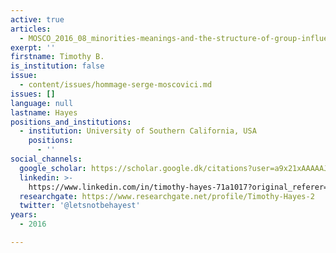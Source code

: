 ```yaml
---
active: true
articles:
  - MOSCO_2016_08_minorities-meanings-and-the-structure-of-group-influence
exerpt: ''
firstname: Timothy B.
is_institution: false
issue:
  - content/issues/hommage-serge-moscovici.md
issues: []
language: null
lastname: Hayes
positions_and_institutions:
  - institution: University of Southern California, USA
    positions:
      - ''
social_channels:
  google_scholar: https://scholar.google.dk/citations?user=a9x21xAAAAAJ&hl=ja
  linkedin: >-
    https://www.linkedin.com/in/timothy-hayes-71a1017?original_referer=https%3A%2F%2Fwww.google.com%2F
  researchgate: https://www.researchgate.net/profile/Timothy-Hayes-2
  twitter: '@letsnotbehayest'
years:
  - 2016

---
```

